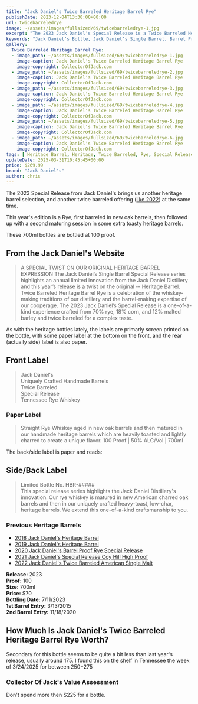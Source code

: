 ```yaml
---
title: "Jack Daniel's Twice Barreled Heritage Barrel Rye"
publishDate: 2023-12-04T13:30:00+00:00
url: twicebarreledrye
image: ~/assets/images/fullsized/69/twicebarreledrye-1.jpg
excerpt: "The 2023 Jack Daniel's Special Release is a Twice Barreled Heritage Barrel Rye, aged in new oak barrels and matured in handmade heritage barrels for a unique flavor."
keywords: "Jack Daniel’s Bottle, Jack Daniel’s Single Barrel, Barrel Proof, Rye, Barrel Proof Rye"
gallery:
  Twice Barreled Heritage Barrel Rye:
  - image_path: ~/assets/images/fullsized/69/twicebarreledrye-1.jpg
    image-caption: Jack Daniel's Twice Barreled Heritage Barrel Rye
    image-copyright: CollectorOfJack.com
  - image_path: ~/assets/images/fullsized/69/twicebarreledrye-2.jpg
    image-caption: Jack Daniel's Twice Barreled Heritage Barrel Rye
    image-copyright: CollectorOfJack.com
  - image_path: ~/assets/images/fullsized/69/twicebarreledrye-3.jpg
    image-caption: Jack Daniel's Twice Barreled Heritage Barrel Rye
    image-copyright: CollectorOfJack.com
  - image_path: ~/assets/images/fullsized/69/twicebarreledrye-4.jpg
    image-caption: Jack Daniel's Twice Barreled Heritage Barrel Rye
    image-copyright: CollectorOfJack.com
  - image_path: ~/assets/images/fullsized/69/twicebarreledrye-5.jpg
    image-caption: Jack Daniel's Twice Barreled Heritage Barrel Rye
    image-copyright: CollectorOfJack.com
  - image_path: ~/assets/images/fullsized/69/twicebarreledrye-6.jpg
    image-caption: Jack Daniel's Twice Barreled Heritage Barrel Rye
    image-copyright: CollectorOfJack.com
tags: [ Heritage Barrel, Heritage, Twice Barreled, Rye, Special Release, 700ml ]
updateDate: 2025-03-31T10:45:45+00:00
price: $269.99
brand: "Jack Daniel's"
author: chris
---
```

The 2023 Special Release from Jack Daniel's brings us another heritage barrel selection, and another twice barreled offering ([like 2022](/twicebarreledamericanmalt)) at the same time. 

This year's edition is a Rye, first barreled in new oak barrels, then followed up with a second maturing session in some extra toasty heritage barrels. 

These 700ml bottles are bottled at 100 proof. 

## From the Jack Daniel's Website
> A SPECIAL TWIST ON OUR ORIGINAL HERITAGE BARREL EXPRESSION
> The Jack Daniel’s Single Barrel Special Release series highlights an annual limited innovation from the Jack Daniel Distillery and this year’s release is a twist on the original -- Heritage Barrel. Twice Barreled Heritage Barrel Rye is a celebration of the whiskey-making traditions of our distillery and the barrel-making expertise of our cooperage. The 2023 Jack Daniel’s Special Release is a one-of-a-kind experience crafted from 70% rye, 18% corn, and 12% malted barley and twice barreled for a complex taste.


As with the heritage bottles lately, the labels are primarly screen printed on the bottle, with some paper label at the bottom on the front, and the rear (actually side) label is also paper.

## Front Label
> Jack Daniel's  
> Uniquely Crafted Handmade Barrels  
> Twice Barreled  
> Special Release  
> Tennessee Rye Whiskey  
### Paper Label
> Straight Rye Whiskey aged in new oak barrels and then matured in our handmade heritage barrels which are heavily toasted and lightly charred to create a unique flavor.
> 100 Proof | 50% ALC/Vol | 700ml 

The back/side label is paper and reads:

## Side/Back Label
> Limited Bottle No. HBR-#####  
> This special release series highlights the Jack Daniel Distillery's innovation. Our rye whiskey is matured in new American charred oak barrels and then in our uniquely crafted heavy-toast, low-char, heritage barrels. We extend this one-of-a-kind craftsmanship to you.  


### Previous Heritage Barrels  
- [2018 Jack Daniel's Heritage Barrel](/heritagebarrel)  
- [2019 Jack Daniel's Heritage Barrel](/heritagebarrel2019)  
- [2020 Jack Daniel's Barrel Proof Rye Special Release](/2020specialrelease)  
- [2021 Jack Daniel's Special Release Coy Hill High Proof](/jackdanielsspecialreleasecoyhillhighproof)  
- [2022 Jack Daniel's Twice Barreled American Single Malt](/twicebarreledamericanmalt)


**Release:** 2023  
**Proof:** 100  
**Size:** 700ml  
**Price:** $70  
**Bottling Date:** 7/11/2023  
**1st Barrel Entry:** 3/13/2015  
**2nd Barrel Entry:** 11/18/2020   

## How Much Is Jack Daniel's Twice Barreled Heritage Barrel Rye Worth?
Secondary for this bottle seems to be quite a bit less than last year's release, usually around 175. I found this on the shelf in Tennessee the week of 3/24/2025 for between $250-$275

### Collector Of Jack's Value Assessment
Don't spend more then $225 for a bottle. 

